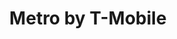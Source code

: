 ---
title: "Metro by T-Mobile"
url: /mesa/metro-by-t-mobile-south-gilbert-road/
shop: mobile phone
---